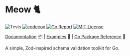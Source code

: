 # Meow 🐈‍

![Tests](https://github.com/abyanmajid/meow/actions/workflows/tests.yml/badge.svg) [![codecov](https://codecov.io/gh/abyanmajid/meow/branch/master/graph/badge.svg?token=PkJaofBVyv)](https://codecov.io/gh/abyanmajid/meow) [![Go Report](https://goreportcard.com/badge/abyanmajid/meow)](https://goreportcard.com/report/abyanmajid/meow) [![MIT License](https://img.shields.io/badge/license-GPL3-blue.svg)](https://github.com/abyanmajid/meow/blob/master/LICENSE)

[Documentation](#) 📦 | [Examples](https://github.com/abyanmajid/meow/tree/master/examples) 🌿 | [Go Package Reference](https://pkg.go.dev/github.com/abyanmajid/meow) 📃

A simple, Zod-inspired schema validation toolkit for Go.
